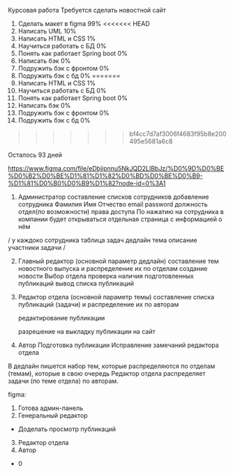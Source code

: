 Курсовая работа
Требуется сделать новостной сайт

1) Сделать макет в figma 99%
<<<<<<< HEAD
2) Написать UML 10%
3) Написать HTML и CSS 1%
4) Научиться работать с БД 0%
5) Понять как работает Spring boot 0%
6) Написать бэк 0%
7) Подружить бэк с фронтом 0%
8) Подружить бэк с бд 0%
=======
2) Написать HTML и CSS 1%
3) Научиться работать с БД 0%
4) Понять как работает Spring boot 0%
5) Написать бэк 0%
6) Подружить бэк с фронтом 0%
7) Подружить бэк с бд 0%
>>>>>>> bf4cc7d7af3006f4683f95b8e200495e5681a6c8

Осталось 93 дней	

https://www.figma.com/file/eDbjipnnu5NkJQD2LIBbJz/%D0%9D%D0%BE%D0%B2%D0%BE%D1%81%D1%82%D0%BD%D0%BE%D0%B9-%D1%81%D0%B0%D0%B9%D1%82?node-id=0%3A1

1) Администратор
	составление списков сотрудников
		добавление сотрудника
			Фамилия Имя Отчество email password должность отдел(по возможности)
		права доступа
			По нажатию на сотрудника в компании будет открываться отдельная страница с информацией о нём


/ у каждоко сотрудника таблица задач
	дедлайн
	тема
	описание
	участники задачи
/ 

2) Главный редактор (основной параметр дедлайн)
	составление тем новостного выпуска и распределение их по отделам
		создание новости
		Выбор отдела
	проверка наличия подготовленных публикаций
		вывод списка публикаций

3) Редактор отдела (основной параметр темы)
	составление списка публикаций (задачи) и распределение их по авторам
		
	редактирование публикации

	разрешение на выкладку публикации на сайт

4) Автор
	Подготовка публикации
	Исправление замечаний редактора отдела

В дедлайн пишется набор тем, которые распределяются по отделам (темам), которые в свою очередь Редактор отдела распределяет задачи (по теме отдела) по авторам.


figma: 
1) Готова админ-панель
2) Генеральный редактор
* Доделать просмотр публикаций
3) Редактор отдела
4) Автор
* 0
